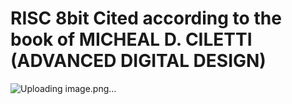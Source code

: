 
# RISC 8bit Cited according to the book of MICHEAL D. CILETTI (ADVANCED DIGITAL DESIGN)
![Uploading image.png…]()
